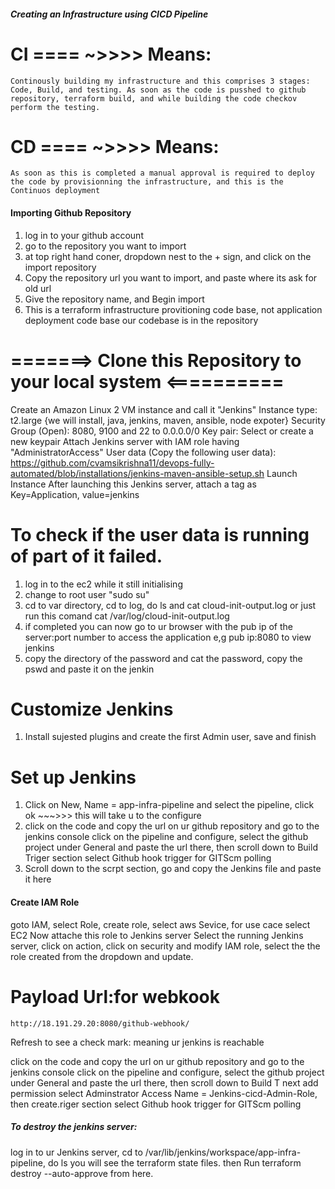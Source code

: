 #####       Creating an Infrastructure using CICD Pipeline
  # CI ==== ~>>>> Means:
    Continously building my infrastructure and this comprises 3 stages: Code, Build, and testing. As soon as the code is pusshed to github repository, terraform build, and while building the code checkov perform the testing.
  # CD ==== ~>>>> Means:
    As soon as this is completed a manual approval is required to deploy the code by provisionning the infrastructure, and this is the Continuos deployment

   #### Importing Github Repository
1.  log in to your github account
2.  go to the repository you want to import
3.  at top right hand coner, dropdown nest to the + sign, and click on the import repository
4.  Copy the repository url you want to import, and paste where its ask for old url
5.  Give the repository name, and Begin import
6.  This is a terraform infrastructure provitioning code base, not application deployment code base
    our codebase is in the repository

# =======>  Clone this Repository to your local system <==========

Create an Amazon Linux 2 VM instance and call it "Jenkins"
Instance type: t2.large  {we will install, java, jenkins, maven, ansible, node expoter}
Security Group (Open): 8080, 9100 and 22 to 0.0.0.0/0
Key pair: Select or create a new keypair
Attach Jenkins server with IAM role having "AdministratorAccess"
User data (Copy the following user data): https://github.com/cvamsikrishna11/devops-fully-automated/blob/installations/jenkins-maven-ansible-setup.sh
Launch Instance
After launching this Jenkins server, attach a tag as Key=Application, value=jenkins

#  To check if the user data is running of part of it failed.
1. log in to the ec2 while it still initialising
2. change to root user  "sudo su"
3. cd to var directory, cd to log, do ls and cat cloud-init-output.log
   or just run this comand cat /var/log/cloud-init-output.log
4. if completed you can now go to ur browser with the pub ip of the server:port number to access the application
   e,g pub ip:8080 to view jenkins
5. copy the directory of the password and cat the password, copy the pswd and paste it on the jenkin

#  Customize Jenkins
1.  Install sujested plugins and create the first Admin user, save and finish

#  Set up Jenkins
1. Click on New, Name = app-infra-pipeline and select the pipeline, click ok ~~~>>> this will take u to the configure
2. click on the code and copy the url on ur github repository and go to the jenkins console click on the pipeline and   configure, select the github project under General and paste the url there, then scroll down to Build Triger section select Github hook trigger for GITScm polling
3. Scroll down to the scrpt section, go and copy the Jenkins file and paste it here

####  Create IAM Role
goto IAM, select Role, create role, select aws Sevice, for use cace select EC2
Now attache this role to Jenkins server
Select the running Jenkins server, click on action, click on security and modify IAM role, select the the role created from the dropdown and update.

#  Payload Url:for webkook
    http://18.191.29.20:8080/github-webhook/
Refresh to see a check mark: meaning ur jenkins is reachable

click on the code and copy the url on ur github repository and go to the jenkins console click on the pipeline and configure, select the github project under General and paste the url there, then scroll down to Build T next add permission select Adminstrator Access
Name = Jenkins-cicd-Admin-Role, then create.riger section select Github hook trigger for GITScm polling

#####   To destroy the jenkins server:
log in to ur Jenkins server, cd to /var/lib/jenkins/workspace/app-infra-pipeline, do ls you will see the terraform state files. then Run terraform destroy --auto-approve  from here.

